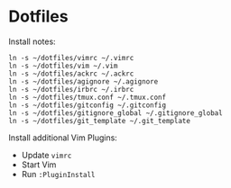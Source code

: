 Dotfiles
========

Install notes:

    ln -s ~/dotfiles/vimrc ~/.vimrc
    ln -s ~/dotfiles/vim ~/.vim
    ln -s ~/dotfiles/ackrc ~/.ackrc
    ln -s ~/dotfiles/agignore ~/.agignore
    ln -s ~/dotfiles/irbrc ~/.irbrc
    ln -s ~/dotfiles/tmux.conf ~/.tmux.conf
    ln -s ~/dotfiles/gitconfig ~/.gitconfig
    ln -s ~/dotfiles/gitignore_global ~/.gitignore_global
    ln -s ~/dotfiles/git_template ~/.git_template

Install additional Vim Plugins:

* Update `vimrc`
* Start Vim
* Run `:PluginInstall`
